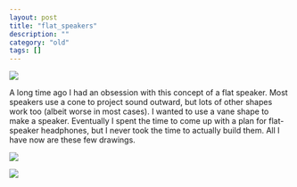 ```yaml
---
layout: post
title: "flat_speakers"
description: ""
category: "old"
tags: []
---
```



[![](http://www.hackniac.com/blog/wp-content/uploads/2011/09/flat_speaker_side.jpg)](http://www.hackniac.com/blog/wp-content/uploads/2011/09/flat_speaker_side.jpg)

A long time ago I had an obsession with this concept of a flat speaker. Most speakers use a cone to project sound outward, but lots of other shapes work too (albeit worse in most cases). I wanted to use a vane shape to make a speaker. Eventually I spent the time to come up with a plan for flat-speaker headphones, but I never took the time to actually build them. All I have now are these few drawings.

<!--more-->

[![](http://www.hackniac.com/blog/wp-content/uploads/2011/09/flat_speaker_array-e1314978123817.jpg)](http://www.hackniac.com/blog/wp-content/uploads/2011/09/flat_speaker_array.jpg)

[![](http://www.hackniac.com/blog/wp-content/uploads/2011/09/flat_speaker_front.jpg)](http://www.hackniac.com/blog/wp-content/uploads/2011/09/flat_speaker_front.jpg)
